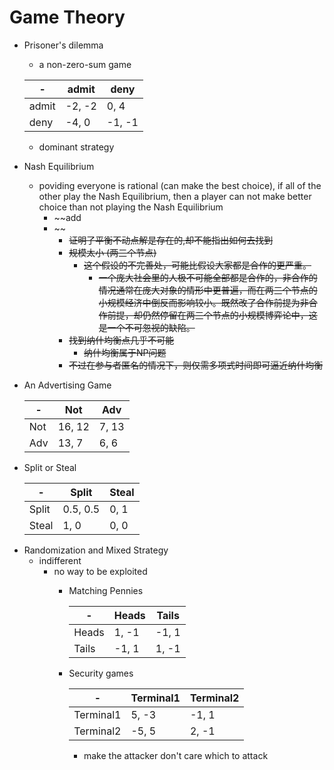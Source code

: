 # Game Theory

+ Prisoner's dilemma
    * a non-zero-sum game

    | - | admit | deny |
    | - | - | - |
    | admit | -2, -2 | 0, 4 |
    | deny | -4, 0 | -1, -1 |

    * dominant strategy
+ Nash Equilibrium
    * poviding everyone is rational (can make the best choice), if all of the other play the Nash Equilibrium, then a player can not make better choice than not playing the Nash Equilibrium
        - ~~add
        - ~~
            + ~~证明了平衡不动点解是存在的,却不能指出如何去找到~~
            + ~~规模太小 (两三个节点)~~
                * ~~这个假设的不完善处，可能比假设大家都是合作的更严重。~~
                    - ~~一个庞大社会里的人极不可能全部都是合作的，非合作的情况通常在庞大对象的情形中更普遍，而在两三个节点的小规模经济中倒反而影响较小。既然改了合作前提为非合作前提，却仍然停留在两三个节点的小规模博弈论中，这是一个不可忽视的缺陷。~~
            + ~~找到纳什均衡点几乎不可能~~
                * ~~纳什均衡属于NP问题~~
            + ~~不过在参与者匿名的情况下，则仅需多项式时间即可逼近纳什均衡~~
+ An Advertising Game

    | - | Not | Adv |
    | - | - | - |
    | Not | 16, 12 | 7, 13 |
    | Adv | 13, 7 | 6, 6 |

+ Split or Steal

    | - | Split | Steal |
    | - | - | - |
    | Split | 0.5, 0.5 | 0, 1 |
    | Steal | 1, 0 | 0, 0 |


*  Randomization and Mixed Strategy
    + indifferent
        * no way to be exploited
            + Matching Pennies

                | - | Heads | Tails |
                | - | - | - |
                | Heads | 1, -1 | -1, 1 |
                | Tails | -1, 1 | 1, -1 |


            + Security games

                | - | Terminal1 | Terminal2 |
                | - | - | - |
                | Terminal1 | 5, -3 | -1, 1 |
                | Terminal2 | -5, 5 | 2, -1 |

                + make the attacker don't care which to attack